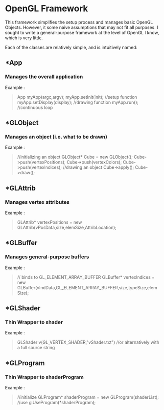 # OpenGL Framework
This framework simplifies the setup process and manages basic OpenGL Objects. However, it some naive assumptions that may not fit all purposes. I sought to write a general-purpose framework at the level of OpenGL I know, which is very little.

Each of the classes are relatively simple, and is intuitively named:

## *App
### Manages the overall application

Example :
> App myApp(argc,argv);
> myApp.setInit(init); //setup function
> myApp.setDisplay(display); //drawing function
> myApp.run(); //continuous loop

## *GLObject
### Manages an object (i.e. what to be drawn)

Example :
> //initializing an object
> GLObject* Cube = new GLObject();
> Cube->push(vertexPositions);
> Cube->push(vertexColors);
> Cube->push(vertexIndices);
> //drawing an object
> Cube->apply();
> Cube->draw();

## *GLAttrib
### Manages vertex attributes

Example :
> GLAttrib* vertexPositions = new GLAttrib(vPosData,size,elemSize,AttribLocation);

## *GLBuffer
### Manages general-purpose buffers

Example :
> // binds to GL_ELEMENT_ARRAY_BUFFER
> GLBuffer* vertexIndices = new GLBuffer(vIndData,GL_ELEMENT_ARRAY_BUFFER,size,typeSize,elemSize);

## *GLShader
### Thin Wrapper to shader

Example :
> GLShader v(GL_VERTEX_SHADER,"vShader.txt")
> //or alternatively with a full source string

## *GLProgram
### Thin Wrapper to shaderProgram

Example :
> //initialize
> GLProgram* shaderProgram = new GLProgram(shaderList);
> //use
> glUseProgram(*shaderProgram);
